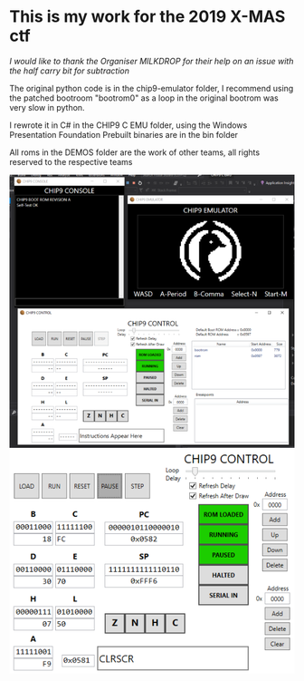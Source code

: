 # This is my work for the 2019 X-MAS ctf
*I would like to thank the Organiser MILKDROP for their help on an issue with the half carry bit for subtraction*

The original python code is in the chip9-emulator folder, I recommend using the patched bootroom "bootrom0" as a loop in the original bootrom was very slow in python.

I rewrote it in C# in the CHIP9 C EMU folder, using the Windows Presentation Foundation
Prebuilt binaries are in the bin folder

All roms in the DEMOS folder are the work of other teams, all rights reserved to the respective teams


![alt text](https://github.com/Quphoria/CHIP9/blob/master/screenshot.png?raw=true)
![alt text](https://github.com/Quphoria/CHIP9/blob/master/screenshot2.png?raw=true)